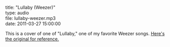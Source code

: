 title: "Lullaby (Weezer)"  
type: audio  
file: lullaby-weezer.mp3  
date: 2011-03-27 15:00:00

This is a cover of one of "Lullaby," one of my favorite Weezer songs. [Here's the original for reference.][hyp]

  [hyp]: http://hypem.com/#!/item/xe6w/Weezer-Lullaby
